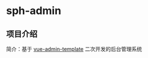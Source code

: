 # sph-admin

## 项目介绍

简介：基于 [vue-admin-template](https://github.com/PanJiaChen/vue-admin-template) 二次开发的后台管理系统

